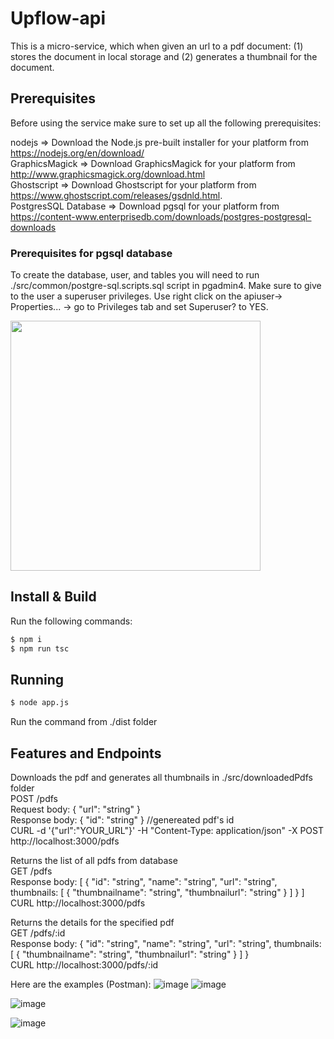 # Upflow-api
This is a micro-service, which when given an url to a pdf document: (1) stores the document in local storage and (2) generates a thumbnail for the document.

## Prerequisites
Before using the service make sure to set up all the following prerequisites:

nodejs => Download the Node.js pre-built installer for your platform from https://nodejs.org/en/download/  
GraphicsMagick => Download GraphicsMagick for your platform from http://www.graphicsmagick.org/download.html  
Ghostscript => Download Ghostscript for your platform from https://www.ghostscript.com/releases/gsdnld.html.  
PostgresSQL Database => Download pgsql for your platform from https://content-www.enterprisedb.com/downloads/postgres-postgresql-downloads  

### Prerequisites for pgsql database

To create the database, user, and tables you will need to run ./src/common/postgre-sql.scripts.sql script in pgadmin4.
Make sure to give to the user a superuser privileges. Use right click on the apiuser-> Properties... -> go to Privileges tab and set Superuser? to YES.

<img src="https://user-images.githubusercontent.com/31159659/140033716-eee63a9c-78e2-409f-ad74-4283275120df.png" width="400" height="400">

## Install & Build
Run the following commands:  
```bash
$ npm i
$ npm run tsc
```

## Running
```bash
$ node app.js
```
Run the command from ./dist folder  

## Features and Endpoints

Downloads the pdf and generates all thumbnails in ./src/downloadedPdfs folder  
POST /pdfs  
Request body: { "url": "string" }  
Response body: { "id": "string" } //genereated pdf's id  
CURL -d '{"url":"YOUR_URL"}' -H "Content-Type: application/json" -X POST http://localhost:3000/pdfs  

Returns the list of all pdfs from database  
GET /pdfs  
Response body: [ { "id": "string", "name": "string", "url": "string", thumbnails: [ { "thumbnailname": "string", "thumbnailurl": "string" } ] } ]  
CURL http://localhost:3000/pdfs  

Returns the details for the specified pdf  
GET /pdfs/:id  
Response body: { "id": "string", "name": "string", "url": "string", thumbnails: [ { "thumbnailname": "string", "thumbnailurl": "string" } ] }  
CURL http://localhost:3000/pdfs/:id  

Here are the examples (Postman):
![image](https://user-images.githubusercontent.com/31159659/139930209-f234f16c-a0c2-4461-bec7-41bd72da2f50.png)
![image](https://user-images.githubusercontent.com/31159659/139923429-b29bfc51-c89c-4215-823c-1f874a7fc499.png)

![image](https://user-images.githubusercontent.com/31159659/140043381-08bc60f6-e9ae-45d5-b127-2e7f9bc7ac7b.png)

![image](https://user-images.githubusercontent.com/31159659/139930496-6b928b53-f56e-472d-86cd-4c72ae06a406.png)

